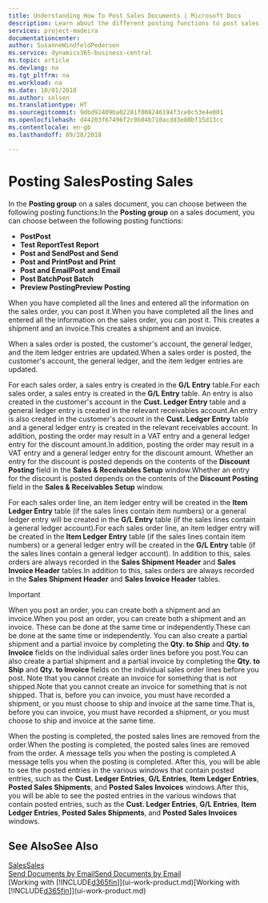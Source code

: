 ```yaml
---
title: Understanding How To Post Sales Documents | Microsoft Docs
description: Learn about the different posting functions to post sales documents.
services: project-madeira
documentationcenter: 
author: SusanneWindfeldPedersen
ms.service: dynamics365-business-central
ms.topic: article
ms.devlang: na
ms.tgt_pltfrm: na
ms.workload: na
ms.date: 10/01/2018
ms.author: solsen
ms.translationtype: HT
ms.sourcegitcommit: 9dbd92409ba02281f008246194f3ce0c53e4e001
ms.openlocfilehash: d44203f67496f2c9b04b710acdd3e88bf15d13cc
ms.contentlocale: en-gb
ms.lasthandoff: 09/28/2018

---
```

# <a name="posting-sales"></a><span data-ttu-id="76c0d-103">Posting Sales</span><span class="sxs-lookup"><span data-stu-id="76c0d-103">Posting Sales</span></span>
<span data-ttu-id="76c0d-104">In the **Posting group** on a sales document, you can choose between the following posting functions:</span><span class="sxs-lookup"><span data-stu-id="76c0d-104">In the **Posting group** on a sales document, you can choose between the following posting functions:</span></span>

* <span data-ttu-id="76c0d-105">**Post**</span><span class="sxs-lookup"><span data-stu-id="76c0d-105">**Post**</span></span>
* <span data-ttu-id="76c0d-106">**Test Report**</span><span class="sxs-lookup"><span data-stu-id="76c0d-106">**Test Report**</span></span>
* <span data-ttu-id="76c0d-107">**Post and Send**</span><span class="sxs-lookup"><span data-stu-id="76c0d-107">**Post and Send**</span></span>
* <span data-ttu-id="76c0d-108">**Post and Print**</span><span class="sxs-lookup"><span data-stu-id="76c0d-108">**Post and Print**</span></span>
* <span data-ttu-id="76c0d-109">**Post and Email**</span><span class="sxs-lookup"><span data-stu-id="76c0d-109">**Post and Email**</span></span>
* <span data-ttu-id="76c0d-110">**Post Batch**</span><span class="sxs-lookup"><span data-stu-id="76c0d-110">**Post Batch**</span></span>
* <span data-ttu-id="76c0d-111">**Preview Posting**</span><span class="sxs-lookup"><span data-stu-id="76c0d-111">**Preview Posting**</span></span>

<span data-ttu-id="76c0d-112">When you have completed all the lines and entered all the information on the sales order, you can post it.</span><span class="sxs-lookup"><span data-stu-id="76c0d-112">When you have completed all the lines and entered all the information on the sales order, you can post it.</span></span> <span data-ttu-id="76c0d-113">This creates a shipment and an invoice.</span><span class="sxs-lookup"><span data-stu-id="76c0d-113">This creates a shipment and an invoice.</span></span>

<span data-ttu-id="76c0d-114">When a sales order is posted, the customer's account, the general ledger, and the item ledger entries are updated.</span><span class="sxs-lookup"><span data-stu-id="76c0d-114">When a sales order is posted, the customer's account, the general ledger, and the item ledger entries are updated.</span></span>

<span data-ttu-id="76c0d-115">For each sales order, a sales entry is created in the **G/L Entry** table.</span><span class="sxs-lookup"><span data-stu-id="76c0d-115">For each sales order, a sales entry is created in the **G/L Entry** table.</span></span> <span data-ttu-id="76c0d-116">An entry is also created in the customer's account in the **Cust. Ledger Entry** table and a general ledger entry is created in the relevant receivables account.</span><span class="sxs-lookup"><span data-stu-id="76c0d-116">An entry is also created in the customer's account in the **Cust. Ledger Entry** table and a general ledger entry is created in the relevant receivables account.</span></span> <span data-ttu-id="76c0d-117">In addition, posting the order may result in a VAT entry and a general ledger entry for the discount amount.</span><span class="sxs-lookup"><span data-stu-id="76c0d-117">In addition, posting the order may result in a VAT entry and a general ledger entry for the discount amount.</span></span> <span data-ttu-id="76c0d-118">Whether an entry for the discount is posted depends on the contents of the **Discount Posting** field in the **Sales & Receivables Setup** window.</span><span class="sxs-lookup"><span data-stu-id="76c0d-118">Whether an entry for the discount is posted depends on the contents of the **Discount Posting** field in the **Sales & Receivables Setup** window.</span></span>

<span data-ttu-id="76c0d-119">For each sales order line, an item ledger entry will be created in the **Item Ledger Entry** table (if the sales lines contain item numbers) or a general ledger entry will be created in the **G/L Entry** table (if the sales lines contain a general ledger account).</span><span class="sxs-lookup"><span data-stu-id="76c0d-119">For each sales order line, an item ledger entry will be created in the **Item Ledger Entry** table (if the sales lines contain item numbers) or a general ledger entry will be created in the **G/L Entry** table (if the sales lines contain a general ledger account).</span></span> <span data-ttu-id="76c0d-120">In addition to this, sales orders are always recorded in the **Sales Shipment Header** and **Sales Invoice Header** tables.</span><span class="sxs-lookup"><span data-stu-id="76c0d-120">In addition to this, sales orders are always recorded in the **Sales Shipment Header** and **Sales Invoice Header** tables.</span></span>

> [!IMPORTANT]  
>   <span data-ttu-id="76c0d-121">When you post an order, you can create both a shipment and an invoice.</span><span class="sxs-lookup"><span data-stu-id="76c0d-121">When you post an order, you can create both a shipment and an invoice.</span></span> <span data-ttu-id="76c0d-122">These can be done at the same time or independently.</span><span class="sxs-lookup"><span data-stu-id="76c0d-122">These can be done at the same time or independently.</span></span> <span data-ttu-id="76c0d-123">You can also create a partial shipment and a partial invoice by completing the **Qty. to Ship** and **Qty. to Invoice** fields on the individual sales order lines before you post.</span><span class="sxs-lookup"><span data-stu-id="76c0d-123">You can also create a partial shipment and a partial invoice by completing the **Qty. to Ship** and **Qty. to Invoice** fields on the individual sales order lines before you post.</span></span> <span data-ttu-id="76c0d-124">Note that you cannot create an invoice for something that is not shipped.</span><span class="sxs-lookup"><span data-stu-id="76c0d-124">Note that you cannot create an invoice for something that is not shipped.</span></span> <span data-ttu-id="76c0d-125">That is, before you can invoice, you must have recorded a shipment, or you must choose to ship and invoice at the same time.</span><span class="sxs-lookup"><span data-stu-id="76c0d-125">That is, before you can invoice, you must have recorded a shipment, or you must choose to ship and invoice at the same time.</span></span>

<span data-ttu-id="76c0d-126">When the posting is completed, the posted sales lines are removed from the order.</span><span class="sxs-lookup"><span data-stu-id="76c0d-126">When the posting is completed, the posted sales lines are removed from the order.</span></span> <span data-ttu-id="76c0d-127">A message tells you when the posting is completed.</span><span class="sxs-lookup"><span data-stu-id="76c0d-127">A message tells you when the posting is completed.</span></span> <span data-ttu-id="76c0d-128">After this, you will be able to see the posted entries in the various windows that contain posted entries, such as the **Cust. Ledger Entries**, **G/L Entries**, **Item Ledger Entries**, **Posted Sales Shipments**, and **Posted Sales Invoices** windows.</span><span class="sxs-lookup"><span data-stu-id="76c0d-128">After this, you will be able to see the posted entries in the various windows that contain posted entries, such as the **Cust. Ledger Entries**, **G/L Entries**, **Item Ledger Entries**, **Posted Sales Shipments**, and **Posted Sales Invoices** windows.</span></span>

## <a name="see-also"></a><span data-ttu-id="76c0d-129">See Also</span><span class="sxs-lookup"><span data-stu-id="76c0d-129">See Also</span></span>
[<span data-ttu-id="76c0d-130">Sales</span><span class="sxs-lookup"><span data-stu-id="76c0d-130">Sales</span></span>](sales-manage-sales.md)  
[<span data-ttu-id="76c0d-131">Send Documents by Email</span><span class="sxs-lookup"><span data-stu-id="76c0d-131">Send Documents by Email</span></span>](ui-how-send-documents-email.md)  
<span data-ttu-id="76c0d-132">[Working with [!INCLUDE[d365fin](includes/d365fin_md.md)]](ui-work-product.md)</span><span class="sxs-lookup"><span data-stu-id="76c0d-132">[Working with [!INCLUDE[d365fin](includes/d365fin_md.md)]](ui-work-product.md)</span></span>


